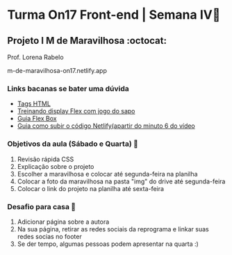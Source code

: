 
# Turma On17 Front-end | Semana IV💜
## Projeto I M de Maravilhosa  :octocat:

Prof. Lorena Rabelo

m-de-maravilhosa-on17.netlify.app

### Links bacanas se bater uma dúvida

* [Tags HTML](https://developer.mozilla.org/pt-BR/docs/Web/HTML/Element)
* [Treinando display Flex com jogo do sapo](https://flexboxfroggy.com/#pt-br)
* [Guia Flex Box](https://origamid.com/projetos/flexbox-guia-completo/)
* [Guia como subir o código Netlify(apartir do minuto 6 do vídeo](https://www.youtube.com/watch?v=wpbo183GXIA)

### Objetivos da aula (Sábado e Quarta)  :metal:
1. Revisão rápida CSS
2. Explicação sobre o projeto 
3. Escolher a maravilhosa e colocar até segunda-feira na planilha 
5. Colocar a foto da maravilhosa na pasta "img" do drive até segunda-feira
6. Colocar o link do projeto na planilha até sexta-feira 

### Desafio para casa :rocket:

1. Adicionar página sobre a autora 
2. Na sua página, retirar as redes sociais da reprograma e linkar suas redes socias no footer
3. Se der tempo, algumas pessoas podem apresentar na quarta :)